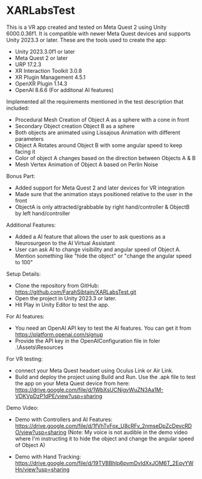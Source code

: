 # XARLabsTest

This is a VR app created and tested on Meta Quest 2 using Unity 6000.0.36f1. It is compatible with newer Meta Quest devices and supports Unity 2023.3 or later.
These are the tools used to create the app:
- Unity 2023.3.0f1 or later
- Meta Quest 2 or later
- URP 17.2.3
- XR Interaction Toolkit 3.0.8
- XR Plugin Management 4.5.1
- OpenXR Plugin 1.14.3
- OpenAI 8.6.6 (For additonal AI features)

Implemented all the requirements mentioned in the test description that included:

- Procedural Mesh Creation of Object A as a sphere with a cone in front
- Secondary Object creation Object B as a sphere
- Both objects are animated using Lissajous Animation with different parameters
- Object A Rotates around Object B with some angular speed to keep facing it
- Color of object A changes based on the direction between Objects A & B
- Mesh Vertex Animation of Object A based on Perlin Noise

Bonus Part:
- Added support for Meta Quest 2 and later devices for VR integration
- Made sure that the animation stays positioned relative to the user in the front
- ObjectA is only attracted/grabbable by right hand/controller & ObjectB by left hand/controller

Additional Features:
- Added a AI feature that allows the user to ask questions as a Neurosurgeon to the AI Virtual Assistant
- User can ask AI to change visibility and angular speed of Object A. Mention something like "hide the object" or "change the angular speed to 100"

Setup Details:
- Clone the repository from GitHub: https://github.com/FarahSibtain/XARLabsTest.git
- Open the project in Unity 2023.3 or later.
- Hit Play in Unity Editor to test the app.

For AI features:
- You need an OpenAI API key to test the AI features. You can get it from https://platform.openai.com/signup
- Provide the API key in the OpenAIConfiguration file in foler .\Assets\Resources

For VR testing:
- connect your Meta Quest headset using Oculus Link or Air Link.
- Build and deploy the project using Build and Run.
Use the .apk file to test the app on your Meta Quest device from here: https://drive.google.com/file/d/1WbXsUCNigvWuZN3Aa1M-VDKVpDzP1dPE/view?usp=sharing

Demo Video:
- Demo with Controllers and AI Features: https://drive.google.com/file/d/1fVhTvFox_U8cRFv_2nmseDpZcDevcRDO/view?usp=sharing
(Note: My voice is not audible in the demo video where I'm instructing it to hide the object and change the angular speed of Object A)

- Demo with Hand Tracking: https://drive.google.com/file/d/19TVBBhIp6pvmDvIdXxJOM6T_2EqvYWHn/view?usp=sharing

